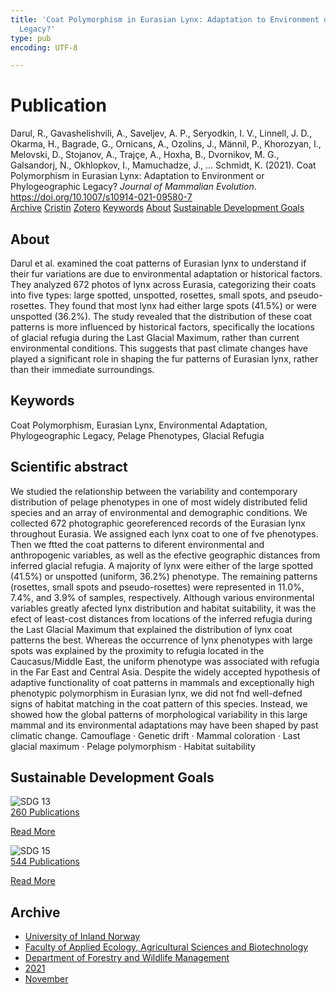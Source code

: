 ```yaml
---
title: 'Coat Polymorphism in Eurasian Lynx: Adaptation to Environment or Phylogeographic
  Legacy?'
type: pub
encoding: UTF-8

---
```

<h1>Publication</h1>
<article id="csl-bib-container-FZJR4WCE" class="csl-bib-container">
  <div class="csl-bib-body"> <div class="csl-entry">Darul, R., Gavashelishvili, A., Saveljev, A. P., Seryodkin, I. V., Linnell, J. D., Okarma, H., Bagrade, G., Ornicans, A., Ozolins, J., Männil, P., Khorozyan, I., Melovski, D., Stojanov, A., Trajçe, A., Hoxha, B., Dvornikov, M. G., Galsandorj, N., Okhlopkov, I., Mamuchadze, J., … Schmidt, K. (2021). Coat Polymorphism in Eurasian Lynx: Adaptation to Environment or Phylogeographic Legacy? <i>Journal of Mammalian Evolution</i>. <a href="https://doi.org/10.1007/s10914-021-09580-7">https://doi.org/10.1007/s10914-021-09580-7</a></div> </div>
  <div class="csl-bib-buttons">
    <a href="#taxonomy-article-FZJR4WCE" alt="archive" class="csl-bib-button">Archive</a>
    <a href="https://app.cristin.no/results/show.jsf?id=1957075" alt="Cristin" class="csl-bib-button">Cristin</a>
    <a href="http://zotero.org/groups/5881554/items/FZJR4WCE" alt="Zotero" class="csl-bib-button">Zotero</a>
    <a href="#keywords-article-FZJR4WCE" alt="keywords" class="csl-bib-button">Keywords</a>
    <a href="#about-article-FZJR4WCE" alt="about_pub" class="csl-bib-button">About</a>
    <a href="#sdg-article-FZJR4WCE" alt="sdg" class="csl-bib-button">Sustainable Development Goals</a>
  </div>
  <div id="csl-bib-meta-container-FZJR4WCE"></div>
</article>
<div id="csl-bib-meta-FZJR4WCE" class="csl-bib-meta">
  <article id="about-article-FZJR4WCE" class="about_pub-article">
    <h1>About</h1>
    Darul et al. examined the coat patterns of Eurasian lynx to understand if their fur variations are due to environmental adaptation or historical factors. They analyzed 672 photos of lynx across Eurasia, categorizing their coats into five types: large spotted, unspotted, rosettes, small spots, and pseudo-rosettes. They found that most lynx had either large spots (41.5%) or were unspotted (36.2%). The study revealed that the distribution of these coat patterns is more influenced by historical factors, specifically the locations of glacial refugia during the Last Glacial Maximum, rather than current environmental conditions. This suggests that past climate changes have played a significant role in shaping the fur patterns of Eurasian lynx, rather than their immediate surroundings.
  </article>
  <article id="keywords-article-FZJR4WCE" class="keywords-article">
    <h1>Keywords</h1>
    Coat Polymorphism, Eurasian Lynx, Environmental Adaptation, Phylogeographic Legacy, Pelage Phenotypes, Glacial Refugia
  </article>
  <article id="abstract-article-FZJR4WCE" class="abstract-article">
    <h1>Scientific abstract</h1>
    We studied the relationship between the variability and contemporary distribution of pelage phenotypes in one of most widely  
distributed felid species and an array of environmental and demographic conditions. We collected 672 photographic georeferenced records of the Eurasian lynx throughout Eurasia. We assigned each lynx coat to one of fve phenotypes. Then we  
ftted the coat patterns to diferent environmental and anthropogenic variables, as well as the efective geographic distances  
from inferred glacial refugia. A majority of lynx were either of the large spotted (41.5%) or unspotted (uniform, 36.2%)  
phenotype. The remaining patterns (rosettes, small spots and pseudo-rosettes) were represented in 11.0%, 7.4%, and 3.9% of  
samples, respectively. Although various environmental variables greatly afected lynx distribution and habitat suitability, it  
was the efect of least-cost distances from locations of the inferred refugia during the Last Glacial Maximum that explained  
the distribution of lynx coat patterns the best. Whereas the occurrence of lynx phenotypes with large spots was explained by  
the proximity to refugia located in the Caucasus/Middle East, the uniform phenotype was associated with refugia in the Far  
East and Central Asia. Despite the widely accepted hypothesis of adaptive functionality of coat patterns in mammals and  
exceptionally high phenotypic polymorphism in Eurasian lynx, we did not fnd well-defned signs of habitat matching in the  
coat pattern of this species. Instead, we showed how the global patterns of morphological variability in this large mammal  
and its environmental adaptations may have been shaped by past climatic change. 
Camouflage · Genetic drift · Mammal coloration · Last glacial maximum · Pelage polymorphism · Habitat  
suitability
  </article>
  <article id="sdg-article-FZJR4WCE" class="sdg-article">
    <h1>Sustainable Development Goals</h1>
    <div class="sdg-container"><div id="sdg13" class="sdg">
        <img src="{{< params subfolder >}}images/sdg/sdg13_en.png" class="image" alt="SDG 13">
        <div class="sdg-overlay">
          <a href="{{< params subfolder >}}en/archive/?sdg=13#archive" class="sdg-publication-count"><span>260</span> Publications</a>
          <p><a href="https://sdgs.un.org/goals/goal13" class="sdg-read-more">Read More</a></p>
        </div>
      </div> <div id="sdg15" class="sdg">
        <img src="{{< params subfolder >}}images/sdg/sdg15_en.png" class="image" alt="SDG 15">
        <div class="sdg-overlay">
          <a href="{{< params subfolder >}}en/archive/?sdg=15#archive" class="sdg-publication-count"><span>544</span> Publications</a>
          <p><a href="https://sdgs.un.org/goals/goal15" class="sdg-read-more">Read More</a></p>
        </div>
      </div></div>
  </article>
  <article id="taxonomy-article-FZJR4WCE" class="taxonomy-article">
    <h1>Archive</h1>
    <ul>
      <li><a href="{{< params subfolder >}}en/archive/?key=3DCRN523">University of Inland Norway</a></li>
      <li><a href="{{< params subfolder >}}en/archive/?key=T77LXH6D">Faculty of Applied Ecology, Agricultural Sciences and Biotechnology</a></li>
      <li><a href="{{< params subfolder >}}en/archive/?key=7TRARPE3">Department of Forestry and Wildlife Management</a></li>
      <li><a href="{{< params subfolder >}}en/archive/?key=5LT6Q2XL">2021</a></li>
      <li><a href="{{< params subfolder >}}en/archive/?key=XJI2FSP6">November</a></li>
    </ul>
  </article>
</div>
